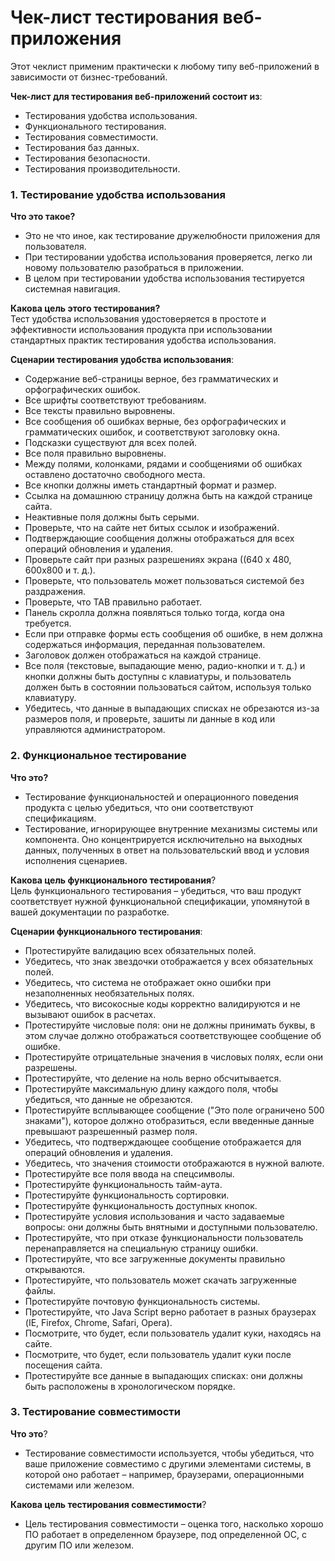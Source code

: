 # Чек-лист тестирования веб-приложения
Этот чеклист применим практически к любому типу веб-приложений в зависимости от
бизнес-требований.   

**Чек-лист для тестирования веб-приложений состоит из**:   
- Тестирования удобства использования.
- Функционального тестирования.
- Тестирования совместимости.
- Тестирования баз данных.
- Тестирования безопасности.
- Тестирования производительности.  
### 1. Тестирование удобства использования 
**Что это такое?**   
- Это не что иное, как тестирование дружелюбности приложения для пользователя.
- При тестировании удобства использования проверяется, легко ли новому пользователю
разобраться в приложении.
- В целом при тестировании удобства использования тестируется системная навигация.  

**Какова цель этого тестирования?**    
Тест удобства использования удостоверяется в простоте и эффективности использования продукта
при использовании стандартных практик тестирования удобства использования.  

**Сценарии тестирования удобства использования**:  
- Содержание веб-страницы верное, без грамматических и орфографических ошибок.
- Все шрифты соответствуют требованиям.
- Все тексты правильно выровнены.
- Все сообщения об ошибках верные, без орфографических и грамматических ошибок, и
соответствуют заголовку окна.
- Подсказки существуют для всех полей.
- Все поля правильно выровнены.
- Между полями, колонками, рядами и сообщениями об ошибках оставлено достаточно
свободного места.
- Все кнопки должны иметь стандартный формат и размер.
- Ссылка на домашнюю страницу должна быть на каждой странице сайта.  
- Неактивные поля должны быть серыми.
- Проверьте, что на сайте нет битых ссылок и изображений.
- Подтверждающие сообщения должны отображаться для всех операций обновления и
удаления.
- Проверьте сайт при разных разрешениях экрана ((640 x 480, 600x800 и т. д.).  
- Проверьте, что пользователь может пользоваться системой без раздражения.   
- Проверьте, что TAB правильно работает.   
- Панель скролла должна появляться только тогда, когда она требуется.     
- Если при отправке формы есть сообщения об ошибке, в нем должна содержаться
информация, переданная пользователем.   
- Заголовок должен отображаться на каждой странице.  
- Все поля (текстовые, выпадающие меню, радио-кнопки и т. д.) и кнопки должны быть
доступны с клавиатуры, и пользователь должен быть в состоянии пользоваться сайтом,
используя только клавиатуру.
- Убедитесь, что данные в выпадающих списках не обрезаются из-за размеров поля, и
проверьте, зашиты ли данные в код или управляются администратором.  
### 2. Функциональное тестирование  
**Что это?**  
- Тестирование функциональностей и операционного поведения продукта с целью
убедиться, что они соответствуют спецификациям.   
- Тестирование, игнорирующее внутренние механизмы системы или компонента. Оно
концентрируется исключительно на выходных данных, полученных в ответ на
пользовательский ввод и условия исполнения сценариев.   

**Какова цель функционального тестирования**?  
Цель функционального тестирования – убедиться, что ваш продукт соответствует нужной
функциональной спецификации, упомянутой в вашей документации по разработке.   

**Сценарии функционального тестирования**:   
- Протестируйте валидацию всех обязательных полей.     
- Убедитесь, что знак звездочки отображается у всех обязательных полей.      
- Убедитесь, что система не отображает окно ошибки при незаполненных необязательных
полях.   
- Убедитесь, что високосные коды корректно валидируются и не вызывают ошибок в
расчетах.   
- Протестируйте числовые поля: они не должны принимать буквы, в этом случае должно
отображаться соответствующее сообщение об ошибке.   
- Протестируйте отрицательные значения в числовых полях, если они разрешены.     
- Протестируйте, что деление на ноль верно обсчитывается.   
- Протестируйте максимальную длину каждого поля, чтобы убедиться, что данные не
обрезаются.   
- Протестируйте всплывающее сообщение ("Это поле ограничено 500 знаками"), которое
должно отобразиться, если введенные данные превышают разрешенный размер поля.   
- Убедитесь, что подтверждающее сообщение отображается для операций обновления и
удаления.   
- Убедитесь, что значения стоимости отображаются в нужной валюте.   
- Протестируйте все поля ввода на спецсимволы.   
- Протестируйте функциональность тайм-аута.   
- Протестируйте функциональность сортировки.   
- Протестируйте функциональность доступных кнопок.   
- Протестируйте условия использования и часто задаваемые вопросы: они должны быть
внятными и доступными пользователю.   
- Протестируйте, что при отказе функциональности пользователь перенаправляется на
специальную страницу ошибки.   
- Протестируйте, что все загруженные документы правильно открываются.   
- Протестируйте, что пользователь может скачать загруженные файлы.   
- Протестируйте почтовую функциональность системы.   
- Протестируйте, что Java Script верно работает в разных браузерах (IE, Firefox, Chrome,
Safari, Opera).   
- Посмотрите, что будет, если пользователь удалит куки, находясь на сайте.   
- Посмотрите, что будет, если пользователь удалит куки после посещения сайта.   
- Протестируйте все данные в выпадающих списках: они должны быть расположены в
хронологическом порядке.   
### 3. Тестирование совместимости   
**Что это**?   
- Тестирование совместимости используется, чтобы убедиться, что ваше приложение
совместимо с другими элементами системы, в которой оно работает – например,
браузерами, операционными системами или железом.   

**Какова цель тестирования совместимости**?  
- Цель тестирования совместимости – оценка того, насколько хорошо ПО работает в
определенном браузере, под определенной ОС, с другим ПО или железом.   
